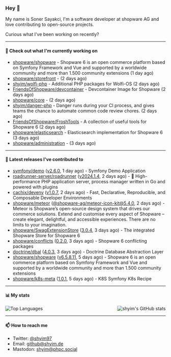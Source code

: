 ### Hey 👋

My name is Soner Sayakci, I'm a software developer at shopware AG and love contributing to open-source projects.

Curious what I've been working on recently?

---

#### 👷 Check out what I'm currently working on

- [shopware/shopware](https://github.com/shopware/shopware) - Shopware 6 is an open commerce platform based on Symfony Framework and Vue and supported by a worldwide community and more than 1.500 community extensions (1 day ago)
- [shopware/storefront](https://github.com/shopware/storefront) -  (2 days ago)
- [shyim/wolfi-php](https://github.com/shyim/wolfi-php) - Additional PHP packages for Wolfi-OS (2 days ago)
- [FriendsOfShopware/devcontainer](https://github.com/FriendsOfShopware/devcontainer) - Devcontainer Image for Shopware (2 days ago)
- [shopware/core](https://github.com/shopware/core) -  (2 days ago)
- [shyim/danger-php](https://github.com/shyim/danger-php) - Danger runs during your CI process, and gives teams the chance to automate common code review chores. (2 days ago)
- [FriendsOfShopware/FroshTools](https://github.com/FriendsOfShopware/FroshTools) - A collection of useful tools for Shopware 6 (2 days ago)
- [shopware/elasticsearch](https://github.com/shopware/elasticsearch) - Elasticsearch implementation for Shopware 6 (3 days ago)
- [shopware/administration](https://github.com/shopware/administration) -  (3 days ago)

---

#### 🔭 Latest releases I've contributed to

- [symfony/demo](https://github.com/symfony/demo) ([v2.6.0](https://github.com/symfony/demo/releases/tag/v2.6.0), 1 day ago) - Symfony Demo Application
- [roadrunner-server/roadrunner](https://github.com/roadrunner-server/roadrunner) ([v2024.1.4](https://github.com/roadrunner-server/roadrunner/releases/tag/v2024.1.4), 2 days ago) - 🤯 High-performance PHP application server, process manager written in Go and powered with plugins
- [cachix/devenv](https://github.com/cachix/devenv) ([v1.0.7](https://github.com/cachix/devenv/releases/tag/v1.0.7), 2 days ago) - Fast, Declarative, Reproducible, and Composable Developer Environments
- [shopware/meteor](https://github.com/shopware/meteor) ([@shopware-ag/meteor-icon-kit@5.4.0](https://github.com/shopware/meteor/releases/tag/%40shopware-ag/meteor-icon-kit%405.4.0), 2 days ago) - Meteor is Shopware’s open-source design system that drives our commerce solutions. Extend and customise every aspect of Shopware – create elegant, delightful, and accessible experiences. There are no limits to your imagination.
- [shopware/SwagExtensionStore](https://github.com/shopware/SwagExtensionStore) ([3.0.4](https://github.com/shopware/SwagExtensionStore/releases/tag/3.0.4), 3 days ago) - The integrated Shopware Store for Shopware 6
- [shopware/conflicts](https://github.com/shopware/conflicts) ([0.2.0](https://github.com/shopware/conflicts/releases/tag/0.2.0), 3 days ago) - Shopware 6 conflicting packages
- [doctrine/dbal](https://github.com/doctrine/dbal) ([4.0.3](https://github.com/doctrine/dbal/releases/tag/4.0.3), 3 days ago) - Doctrine Database Abstraction Layer
- [shopware/shopware](https://github.com/shopware/shopware) ([v6.5.8.11](https://github.com/shopware/shopware/releases/tag/v6.5.8.11), 5 days ago) - Shopware 6 is an open commerce platform based on Symfony Framework and Vue and supported by a worldwide community and more than 1.500 community extensions
- [shopware/k8s-meta](https://github.com/shopware/k8s-meta) ([1.0.1](https://github.com/shopware/k8s-meta/releases/tag/1.0.1), 5 days ago) - K8S Symfony K8s Recipe

---

#### 📊 My stats

<img align="right" alt="shyim's GitHub stats" src="https://github-readme-stats.vercel.app/api?username=shyim&count_private=1&show_icons=true&" />

![Top Languages](https://github-readme-stats.vercel.app/api/top-langs/?username=shyim)

---

#### 📫 How to reach me

- Twitter: [@shyim97](https://twitter.com/shyim97)
- Email: [github@shyim.de](mailto://github@shyim.de)
- Mastodon: <a rel="me" href="https://phpc.social/@shyim">shyim@phpc.social</a>
